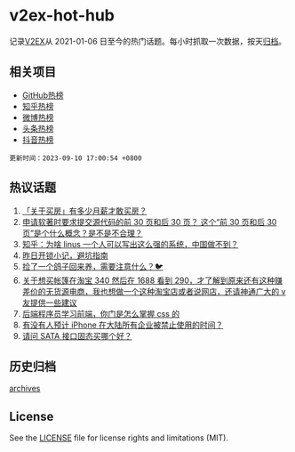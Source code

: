 # v2ex-hot-hub

 记录[V2EX](https://www.v2ex.com/)从 2021-01-06 日至今的热门话题。每小时抓取一次数据，按天[归档](archives)。
 
 ## 相关项目

- [GitHub热榜](https://github.com/it985/github-hot-hub)
- [知乎热榜](https://github.com/it985/zhihu-hot-hub)
- [微博热榜](https://github.com/it985/weibo-hot-hub)
- [头条热榜](https://github.com/it985/toutiao-hot-hub)
- [抖音热榜](https://github.com/it985/douyin-hot-hub)


 `更新时间：2023-09-10 17:00:54 +0800`

## 热议话题

1. [「关于买房」有多少月薪才敢买房？](https://www.v2ex.com/t/972318)
1. [申请软著时要求提交源代码的前 30 页和后 30 页？ 这个“前 30 页和后 30 页”是个什么概念？是不是不合理？](https://www.v2ex.com/t/972302)
1. [知乎：为啥 linus 一个人可以写出这么强的系统，中国做不到？](https://www.v2ex.com/t/972299)
1. [昨日开锁小记，避坑指南](https://www.v2ex.com/t/972395)
1. [捡了一个鸽子回来养，需要注意什么？🐦](https://www.v2ex.com/t/972330)
1. [关于想买帐篷在淘宝 340 然后在 1688 看到 290，才了解到原来还有这种赚差价的无货源电商，我也想做一个这种淘宝店或者说网店，还请神通广大的 v 友提供一些建议](https://www.v2ex.com/t/972398)
1. [后端程序员学习前端，你门是怎么掌握 css 的](https://www.v2ex.com/t/972338)
1. [有没有人预计 iPhone 在大陆所有企业被禁止使用的时间？](https://www.v2ex.com/t/972468)
1. [请问 SATA 接口固态买哪个好？](https://www.v2ex.com/t/972333)

## 历史归档

[archives](archives)

## License

See the [LICENSE](LICENSE) file for license rights and limitations (MIT).
